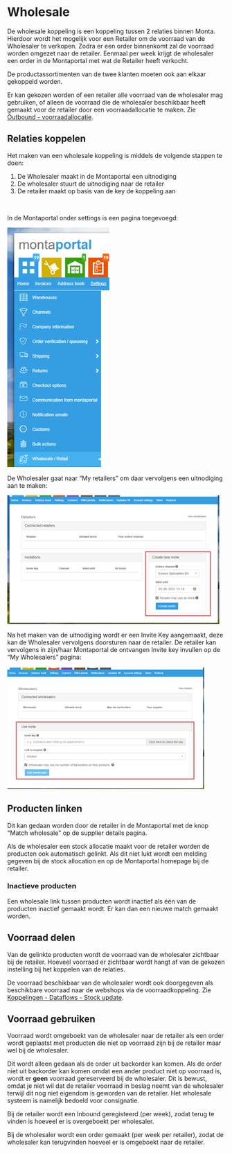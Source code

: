 # Wholesale

De wholesale koppeling is een koppeling tussen 2 relaties binnen Monta. Hierdoor wordt het mogelijk voor een Retailer om de voorraad van de Wholesaler te verkopen. Zodra er een order binnenkomt zal de voorraad worden omgezet naar de retailer. Eenmaal per week krijgt de wholesaler een order in de Montaportal met wat de Retailer heeft verkocht.

De productassortimenten van de twee klanten moeten ook aan elkaar gekoppeld worden.

Er kan gekozen worden of een retailer alle voorraad van de wholesaler mag gebruiken, of alleen de voorraad die de wholesaler beschikbaar heeft gemaakt voor de retailer door een voorraadallocatie te maken. Zie [Outbound - voorraadallocatie](../../../Algemene-informatie/Outbound#Voorraadallocatie).


## Relaties koppelen

Het maken van een wholesale koppeling is middels de volgende stappen te doen:

1.	De Wholesaler maakt in de Montaportal een uitnodiging
2.	De wholesaler stuurt de uitnodiging naar de retailer
3.	De retailer maakt op basis van de key de koppeling aan

<br>

In de Montaportal onder settings is een pagina toegevoegd:

![image.png](../../../Attachments/image-b131c97b-6d53-4724-aad9-4051daf85ff9.png)



De Wholesaler gaat naar “My retailers” om daar vervolgens een uitnodiging aan te maken:

![image.png](../../../Attachments/image-a4e172ae-446c-4acc-9caa-f8ef0a34bbbc.png)


Na het maken van de uitnodiging wordt er een Invite Key aangemaakt, deze kan de Wholesaler vervolgens doorsturen naar de retailer.
De retailer kan vervolgens in zijn/haar Montaportal de ontvangen Invite key invullen op de “My Wholesalers” pagina:

![image.png](../../../Attachments/image-fbcc0ff8-fe59-4793-aac2-d48678163fc9.png)


## Producten linken

Dit kan gedaan worden door de retailer in de Montaportal met de knop "Match wholesale" op de supplier details pagina.

Als de wholesaler een stock allocatie maakt voor de retailer worden de producten ook automatisch gelinkt. Als dit niet lukt wordt een melding gegeven bij de stock allocation en op de Montaportal homepage bij de retailer.

### Inactieve producten

Een wholesale link tussen producten wordt inactief als één van de producten inactief gemaakt wordt. Er kan dan een nieuwe match gemaakt worden.


## Voorraad delen

Van de gelinkte producten wordt de voorraad van de wholesaler zichtbaar bij de retailer. Hoeveel voorraad er zichtbaar wordt hangt af van de gekozen instelling bij het koppelen van de relaties.

De voorraad beschikbaar van de wholesaler wordt ook doorgegeven als beschikbare voorraad naar de webshops via de voorraadkoppeling. Zie [Koppelingen - Dataflows - Stock update](../../../Algemene-informatie/Koppelingen/1.-Koppelingen-dataflow#stock-update).

## Voorraad gebruiken

Voorraad wordt omgeboekt van de wholesaler naar de retailer als een order wordt geplaatst met producten die niet op voorraad zijn bij de retailer maar wel bij de wholesaler.

Dit wordt alleen gedaan als de order uit backorder kan komen. Als de order niet uit backorder kan komen omdat een ander product niet op voorraad is, wordt er **geen** voorraad gereserveerd bij de wholesaler. Dit is bewust, omdat je niet wil dat de retailer voorraad in beslag neemt van de wholesaler terwijl dit nog niet eigendom is geworden van de retailer. Het wholesale systeem is namelijk bedoeld voor consignatie.

Bij de retailer wordt een Inbound geregisteerd (per week), zodat terug te vinden is hoeveel er is overgeboekt per wholesaler.

Bij de wholesaler wordt een order gemaakt (per week per retailer), zodat de wholesaler kan terugvinden hoeveel er is omgeboekt naar de retailer.
